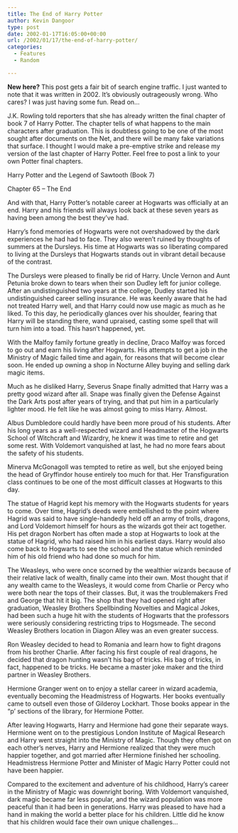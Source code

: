 ```yaml
---
title: The End of Harry Potter
author: Kevin Dangoor
type: post
date: 2002-01-17T16:05:00+00:00
url: /2002/01/17/the-end-of-harry-potter/
categories:
  - Features
  - Random

---
```

**New here?** This post gets a fair bit of search engine traffic. I just wanted to note that it was written in 2002. It&#8217;s obviously outrageously wrong. Who cares? I was just having some fun. Read on&#8230;

J.K. Rowling told reporters that she has already written the final chapter of book 7 of Harry Potter. The chapter tells of what happens to the main characters after graduation. This is doubtless going to be one of the most sought after documents on the Net, and there will be many fake variations that surface. I thought I would make a pre-emptive strike and release my version of the last chapter of Harry Potter. Feel free to post a link to your own Potter final chapters.
  
<!--more-->


  
Harry Potter and the Legend of Sawtooth (Book 7)

Chapter 65 &#8211; The End

And with that, Harry Potter&#8217;s notable career at Hogwarts was officially at an end. Harry and his friends will always look back at these seven years as having been among the best they&#8217;ve had.

Harry&#8217;s fond memories of Hogwarts were not overshadowed by the dark experiences he had had to face. They also weren&#8217;t ruined by thoughts of summers at the Dursleys. His time at Hogwarts was so liberating compared to living at the Dursleys that Hogwarts stands out in vibrant detail because of the contrast.

The Dursleys were pleased to finally be rid of Harry. Uncle Vernon and Aunt Petunia broke down to tears when their son Dudley left for junior college. After an undistinguished two years at the college, Dudley started his undistinguished career selling insurance. He was keenly aware that he had not treated Harry well, and that Harry could now use magic as much as he liked. To this day, he periodically glances over his shoulder, fearing that Harry will be standing there, wand upraised, casting some spell that will turn him into a toad. This hasn&#8217;t happened, yet.

With the Malfoy family fortune greatly in decline, Draco Malfoy was forced to go out and earn his living after Hogwarts. His attempts to get a job in the Ministry of Magic failed time and again, for reasons that will become clear soon. He ended up owning a shop in Nocturne Alley buying and selling dark magic items.

Much as he disliked Harry, Severus Snape finally admitted that Harry was a pretty good wizard after all. Snape was finally given the Defense Against the Dark Arts post after years of trying, and that put him in a particularly lighter mood. He felt like he was almost going to miss Harry. Almost.

Albus Dumbledore could hardly have been more proud of his students. After his long years as a well-respected wizard and Headmaster of the Hogwarts School of Witchcraft and Wizardry, he knew it was time to retire and get some rest. With Voldemort vanquished at last, he had no more fears about the safety of his students.

Minerva McGonagoll was tempted to retire as well, but she enjoyed being the head of Gryffindor house entirely too much for that. Her Transfiguration class continues to be one of the most difficult classes at Hogwarts to this day.

The statue of Hagrid kept his memory with the Hogwarts students for years to come. Over time, Hagrid&#8217;s deeds were embellished to the point where Hagrid was said to have single-handedly held off an army of trolls, dragons, and Lord Voldemort himself for hours as the wizards got their act together. His pet dragon Norbert has often made a stop at Hogwarts to look at the statue of Hagrid, who had raised him in his earliest days. Harry would also come back to Hogwarts to see the school and the statue which reminded him of his old friend who had done so much for him.

The Weasleys, who were once scorned by the wealthier wizards because of their relative lack of wealth, finally came into their own. Most thought that if any wealth came to the Weasleys, it would come from Charlie or Percy who were both near the tops of their classes. But, it was the troublemakers Fred and George that hit it big. The shop that they had opened right after graduation, Weasley Brothers Spellbinding Novelties and Magical Jokes, had been such a huge hit with the students of Hogwarts that the professors were seriously considering restricting trips to Hogsmeade. The second Weasley Brothers location in Diagon Alley was an even greater success.

Ron Weasley decided to head to Romania and learn how to fight dragons from his brother Charlie. After facing his first couple of real dragons, he decided that dragon hunting wasn&#8217;t his bag of tricks. His bag of tricks, in fact, happened to be tricks. He became a master joke maker and the third partner in Weasley Brothers.

Hermione Granger went on to enjoy a stellar career in wizard academia, eventually becoming the Headmistress of Hogwarts. Her books eventually came to outsell even those of Gilderoy Lockhart. Those books appear in the &#8220;p&#8217; sections of the library, for Hermione Potter.

After leaving Hogwarts, Harry and Hermione had gone their separate ways. Hermione went on to the prestigious London Institute of Magical Research and Harry went straight into the Ministry of Magic. Though they often got on each other&#8217;s nerves, Harry and Hermione realized that they were much happier together, and got married after Hermione finished her schooling. Headmistress Hermione Potter and Minister of Magic Harry Potter could not have been happier.

Compared to the excitement and adventure of his childhood, Harry&#8217;s career in the Ministry of Magic was downright boring. With Voldemort vanquished, dark magic became far less popular, and the wizard population was more peaceful than it had been in generations. Harry was pleased to have had a hand in making the world a better place for his children. Little did he know that his children would face their own unique challenges&#8230;